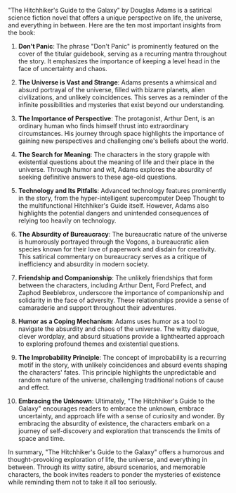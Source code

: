"The Hitchhiker's Guide to the Galaxy" by Douglas Adams is a satirical science fiction novel that offers a unique perspective on life, the universe, and everything in between. Here are the ten most important insights from the book:

1. **Don't Panic**: The phrase "Don't Panic" is prominently featured on the cover of the titular guidebook, serving as a recurring mantra throughout the story. It emphasizes the importance of keeping a level head in the face of uncertainty and chaos.

2. **The Universe is Vast and Strange**: Adams presents a whimsical and absurd portrayal of the universe, filled with bizarre planets, alien civilizations, and unlikely coincidences. This serves as a reminder of the infinite possibilities and mysteries that exist beyond our understanding.

3. **The Importance of Perspective**: The protagonist, Arthur Dent, is an ordinary human who finds himself thrust into extraordinary circumstances. His journey through space highlights the importance of gaining new perspectives and challenging one's beliefs about the world.

4. **The Search for Meaning**: The characters in the story grapple with existential questions about the meaning of life and their place in the universe. Through humor and wit, Adams explores the absurdity of seeking definitive answers to these age-old questions.

5. **Technology and Its Pitfalls**: Advanced technology features prominently in the story, from the hyper-intelligent supercomputer Deep Thought to the multifunctional Hitchhiker's Guide itself. However, Adams also highlights the potential dangers and unintended consequences of relying too heavily on technology.

6. **The Absurdity of Bureaucracy**: The bureaucratic nature of the universe is humorously portrayed through the Vogons, a bureaucratic alien species known for their love of paperwork and disdain for creativity. This satirical commentary on bureaucracy serves as a critique of inefficiency and absurdity in modern society.

7. **Friendship and Companionship**: The unlikely friendships that form between the characters, including Arthur Dent, Ford Prefect, and Zaphod Beeblebrox, underscore the importance of companionship and solidarity in the face of adversity. These relationships provide a sense of camaraderie and support throughout their adventures.

8. **Humor as a Coping Mechanism**: Adams uses humor as a tool to navigate the absurdity and chaos of the universe. The witty dialogue, clever wordplay, and absurd situations provide a lighthearted approach to exploring profound themes and existential questions.

9. **The Improbability Principle**: The concept of improbability is a recurring motif in the story, with unlikely coincidences and absurd events shaping the characters' fates. This principle highlights the unpredictable and random nature of the universe, challenging traditional notions of cause and effect.

10. **Embracing the Unknown**: Ultimately, "The Hitchhiker's Guide to the Galaxy" encourages readers to embrace the unknown, embrace uncertainty, and approach life with a sense of curiosity and wonder. By embracing the absurdity of existence, the characters embark on a journey of self-discovery and exploration that transcends the limits of space and time.

In summary, "The Hitchhiker's Guide to the Galaxy" offers a humorous and thought-provoking exploration of life, the universe, and everything in between. Through its witty satire, absurd scenarios, and memorable characters, the book invites readers to ponder the mysteries of existence while reminding them not to take it all too seriously.